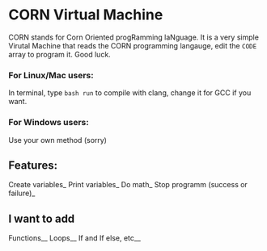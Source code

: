 # CORN Virtual Machine
CORN stands for Corn Oriented progRamming laNguage. It is a very simple Virutal Machine that reads the CORN programming langauge, edit the `CODE` array to program it. Good luck.

### For Linux/Mac users:
In terminal, type `bash run` to compile with clang, change it for GCC if you want.

### For Windows users:
Use your own method (sorry)

## Features:
Create variables_
Print variables_
Do math_
Stop programm (success or failure)_

## I want to add
Functions__
Loops__
If and If else, etc__
